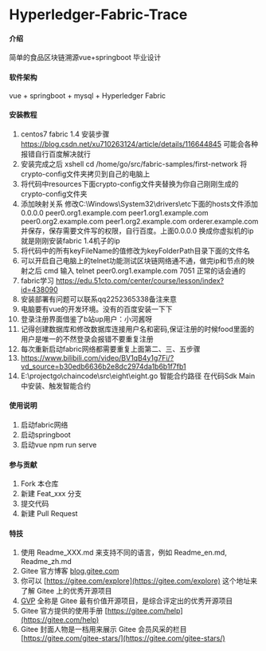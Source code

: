 # Hyperledger-Fabric-Trace

#### 介绍
简单的食品区块链溯源vue+springboot
毕业设计

#### 软件架构
vue + springboot + mysql + Hyperledger Fabric


#### 安装教程

1.  centos7 fabric 1.4 安装步骤 https://blog.csdn.net/xu710263124/article/details/116644845  可能会各种报错自行百度解决就行
2.  安装完成之后 xshell cd /home/go/src/fabric-samples/first-network 将crypto-config文件夹拷贝到自己的电脑上
3.  将代码中resources下面crypto-config文件夹替换为你自己刚刚生成的crypto-config文件夹
4.  添加映射关系 修改C:\Windows\System32\drivers\etc下面的hosts文件添加  0.0.0.0 peer0.org1.example.com peer1.org1.example.com peer0.org2.example.com peer1.org2.example.com orderer.example.com
并保存，保存需要文件写的权限，自行百度。上面0.0.0.0 换成你虚拟机的ip就是刚刚安装fabric 1.4机子的ip
5.  将代码中的所有keyFileName的值修改为keyFolderPath目录下面的文件名
6.  可以开启自己电脑上的telnet功能测试区块链网络通不通，做完ip和节点的映射之后 cmd 输入 telnet peer0.org1.example.com 7051 正常的话会通的
7.  fabric学习 https://edu.51cto.com/center/course/lesson/index?id=438090
8.  安装部署有问题可以联系qq2252365338备注来意
9.  电脑要有vue的开发环境。没有的百度安装一下下
10. 登录注册界面借鉴了b站up用户：小河酱呀
11. 记得创建数据库和修改数据库连接用户名和密码,保证注册的时候food里面的用户是唯一的不然登录会报错不要重复注册
12. 每次重新启动fabric网络都需要重复上面第二、三、五步骤
13. https://www.bilibili.com/video/BV1qB4y1g7Fi/?vd_source=b30edb6636b2e8dc2974da1b6b1f7fb1
14. E:\projectgo\chaincode\src\eight\eight.go 智能合约路径 在代码Sdk Main中安装、触发智能合约

#### 使用说明

1.  启动fabric网络
2.  启动springboot
3.  启动vue npm run serve

#### 参与贡献

1.  Fork 本仓库
2.  新建 Feat_xxx 分支
3.  提交代码
4.  新建 Pull Request


#### 特技

1.  使用 Readme\_XXX.md 来支持不同的语言，例如 Readme\_en.md, Readme\_zh.md
2.  Gitee 官方博客 [blog.gitee.com](https://blog.gitee.com)
3.  你可以 [https://gitee.com/explore](https://gitee.com/explore) 这个地址来了解 Gitee 上的优秀开源项目
4.  [GVP](https://gitee.com/gvp) 全称是 Gitee 最有价值开源项目，是综合评定出的优秀开源项目
5.  Gitee 官方提供的使用手册 [https://gitee.com/help](https://gitee.com/help)
6.  Gitee 封面人物是一档用来展示 Gitee 会员风采的栏目 [https://gitee.com/gitee-stars/](https://gitee.com/gitee-stars/)
